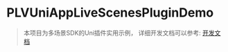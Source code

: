 # PLVUniAppLiveScenesPluginDemo

> 本项目为多场景SDK的Uni插件实用示例， 详细开发文档可以参考: [开发文档](nativeplugins/PLV-ScenesUniPlugin/README.md)

